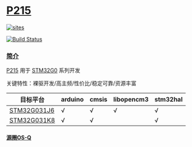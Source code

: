 ﻿# [P215](https://github.com/OS-Q/P215)

[![sites](http://182.61.61.133/link/resources/OSQ.png)](http://www.OS-Q.com)

[![Build Status](https://github.com/OS-Q/P215/workflows/CI/badge.svg)](https://github.com/OS-Q/P215/actions/workflows/CI.yml)

### [简介](https://github.com/OS-Q/P215/wiki)

[P215](https://github.com/OS-Q/P215) 用于 [STM32G0](https://www.st.com/zh/microcontrollers-microprocessors/stm32g0-series.html) 系列开发

关键特性：裸驱开发/高主频/性价比/稳定可靠/资源丰富

| 目标平台 | arduino | cmsis | libopencm3 | stm32hal |
| ------- | ------- | ------ | --------- | --------- |
| [STM32G031J6](https://github.com/SoCXin/STM32G031) | √ | √ | √ | √ |
| [STM32G031K8](https://github.com/SoCXin/STM32G031) | √ | √ |   | √ |

#### [源圈OS-Q](http://www.OS-Q.com)
